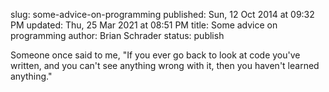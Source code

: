 slug: some-advice-on-programming
published: Sun, 12 Oct 2014 at 09:32 PM
updated: Thu, 25 Mar 2021 at 08:51 PM
title: Some advice on programming
author: Brian Schrader
status: publish

Someone once said to me, "If you ever go back to look at code you've written, and you can't see anything wrong with it, then you haven't learned anything."